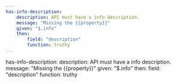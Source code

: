 ```yaml
---
has-info-description:
    description: API must have a info description.
    message: "Missing the {{property}}"
    given: "$.info"
    then:
        field: "description"
        function: truthy  
...
```

has-info-description:
    description: API must have a info description.
    message: "Missing the {{property}}"
    given: "$.info"
    then:
        field: "description"
        function: truthy  